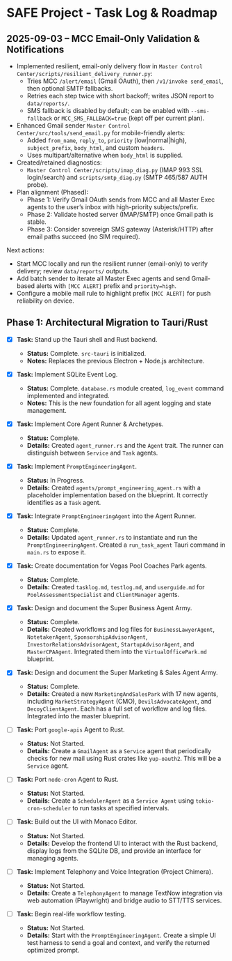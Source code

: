 # SAFE Project - Task Log & Roadmap


## 2025-09-03 – MCC Email-Only Validation & Notifications

- Implemented resilient, email-only delivery flow in `Master Control Center/scripts/resilient_delivery_runner.py`:
  - Tries MCC `/alert/email` (Gmail OAuth), then `/v1/invoke send_email`, then optional SMTP fallbacks.
  - Retries each step twice with short backoff; writes JSON report to `data/reports/`.
  - SMS fallback is disabled by default; can be enabled with `--sms-fallback` or `MCC_SMS_FALLBACK=true` (kept off per current plan).
- Enhanced Gmail sender `Master Control Center/src/tools/send_email.py` for mobile-friendly alerts:
  - Added `from_name`, `reply_to`, `priority` (low|normal|high), `subject_prefix`, `body_html`, and custom `headers`.
  - Uses multipart/alternative when `body_html` is supplied.
- Created/retained diagnostics:
  - `Master Control Center/scripts/imap_diag.py` (IMAP 993 SSL login/search) and `scripts/smtp_diag.py` (SMTP 465/587 AUTH probe).
- Plan alignment (Phased):
  - Phase 1: Verify Gmail OAuth sends from MCC and all Master Exec agents to the user’s inbox with high-priority subjects/prefix.
  - Phase 2: Validate hosted server (IMAP/SMTP) once Gmail path is stable.
  - Phase 3: Consider sovereign SMS gateway (Asterisk/HTTP) after email paths succeed (no SIM required).

Next actions:
- Start MCC locally and run the resilient runner (email-only) to verify delivery; review `data/reports/` outputs.
- Add batch sender to iterate all Master Exec agents and send Gmail-based alerts with `[MCC ALERT]` prefix and `priority=high`.
- Configure a mobile mail rule to highlight prefix `[MCC ALERT]` for push reliability on device.

## Phase 1: Architectural Migration to Tauri/Rust

- [x] **Task:** Stand up the Tauri shell and Rust backend.
  - **Status:** Complete. `src-tauri` is initialized.
  - **Notes:** Replaces the previous Electron + Node.js architecture.

- [x] **Task:** Implement SQLite Event Log.
  - **Status:** Complete. `database.rs` module created, `log_event` command implemented and integrated.
  - **Notes:** This is the new foundation for all agent logging and state management.

- [x] **Task:** Implement Core Agent Runner & Archetypes.
  - **Status:** Complete.
  - **Details:** Created `agent_runner.rs` and the `Agent` trait. The runner can distinguish between `Service` and `Task` agents.

- [x] **Task:** Implement `PromptEngineeringAgent`.
  - **Status:** In Progress.
  - **Details:** Created `agents/prompt_engineering_agent.rs` with a placeholder implementation based on the blueprint. It correctly identifies as a `Task` agent.

- [x] **Task:** Integrate `PromptEngineeringAgent` into the Agent Runner.
  - **Status:** Complete.
  - **Details:** Updated `agent_runner.rs` to instantiate and run the `PromptEngineeringAgent`. Created a `run_task_agent` Tauri command in `main.rs` to expose it.

- [x] **Task:** Create documentation for Vegas Pool Coaches Park agents.
  - **Status:** Complete.
  - **Details:** Created `tasklog.md`, `testlog.md`, and `userguide.md` for `PoolAssessmentSpecialist` and `ClientManager` agents.

- [x] **Task:** Design and document the Super Business Agent Army.
  - **Status:** Complete.
  - **Details:** Created workflows and log files for `BusinessLawyerAgent`, `NotetakerAgent`, `SponsorshipAdvisorAgent`, `InvestorRelationsAdvisorAgent`, `StartupAdvisorAgent`, and `MasterCPAAgent`. Integrated them into the `VirtualOfficePark.md` blueprint.

- [x] **Task:** Design and document the Super Marketing & Sales Agent Army.
  - **Status:** Complete.
  - **Details:** Created a new `MarketingAndSalesPark` with 17 new agents, including `MarketStrategyAgent` (CMO), `DevilsAdvocateAgent`, and `DecoyClientAgent`. Each has a full set of workflow and log files. Integrated into the master blueprint.

- [ ] **Task:** Port `google-apis` Agent to Rust.
  - **Status:** Not Started.
  - **Details:** Create a `GmailAgent` as a `Service` agent that periodically checks for new mail using Rust crates like `yup-oauth2`. This will be a `Service` agent.

- [ ] **Task:** Port `node-cron` Agent to Rust.
  - **Status:** Not Started.
  - **Details:** Create a `SchedulerAgent` as a `Service Agent` using `tokio-cron-scheduler` to run tasks at specified intervals.

- [ ] **Task:** Build out the UI with Monaco Editor.
  - **Status:** Not Started.
  - **Details:** Develop the frontend UI to interact with the Rust backend, display logs from the SQLite DB, and provide an interface for managing agents.

- [ ] **Task:** Implement Telephony and Voice Integration (Project Chimera).
  - **Status:** Not Started.
  - **Details:** Create a `TelephonyAgent` to manage TextNow integration via web automation (Playwright) and bridge audio to STT/TTS services.

- [ ] **Task:** Begin real-life workflow testing.
  - **Status:** Not Started.
  - **Details:** Start with the `PromptEngineeringAgent`. Create a simple UI test harness to send a goal and context, and verify the returned optimized prompt.
